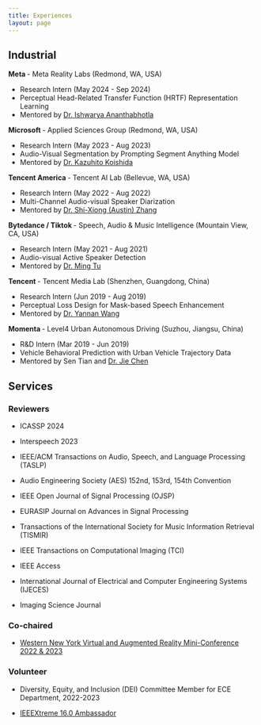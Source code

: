 ```yaml
---
title: Experiences
layout: page
---
```



## Industrial
<b> Meta </b> - Meta Reality Labs  (Redmond, WA, USA)
<ul>
    <li>
        Research Intern (May 2024 - Sep 2024)
    </li>
    <li>
        Perceptual Head-Related Transfer Function (HRTF) Representation Learning
    </li>
    <li>
        Mentored by <a href="https://www.ishwarya.me/">Dr. Ishwarya Ananthabhotla</a>
    </li>
</ul>

<b> Microsoft </b> - Applied Sciences Group (Redmond, WA, USA)
<ul>
    <li>
        Research Intern (May 2023 - Aug 2023)
    </li>
    <li>
        Audio-Visual Segmentation by Prompting Segment Anything Model
    </li>
    <li>
        Mentored by <a href="https://www.microsoft.com/applied-sciences/people/kazuhito-koishida">Dr. Kazuhito Koishida</a>
    </li>
</ul>

<b> Tencent America </b> - Tencent AI Lab (Bellevue, WA, USA)
<ul>
    <li>
        Research Intern (May 2022 - Aug 2022)
    </li>
    <li>
        Multi-Channel Audio-visual Speaker Diarization
    </li>
    <li>
        Mentored by <a href="https://scholar.google.com/citations?user=4nGncN4AAAAJ">Dr. Shi-Xiong (Austin) Zhang</a>
    </li>
</ul>


<b> Bytedance / Tiktok </b> - Speech, Audio & Music Intelligence (Mountain View, CA, USA)
<ul>
<li>
    Research Intern (May 2021 - Aug 2021)
</li>
<li>
    Audio-visual Active Speaker Detection
</li>
<li>
Mentored by <a href="https://scholar.google.com/citations?user=5BusdUwAAAAJ">Dr. Ming Tu</a>
</li>
</ul>


<b> Tencent </b> - Tencent Media Lab (Shenzhen, Guangdong, China)
<ul>
    <li>
        Research Intern (Jun 2019 - Aug 2019)
    </li>
    <li>
        Perceptual Loss Design for Mask-based Speech Enhancement
    </li>
    <li>
Mentored by <a href="https://scholar.google.com/citations?user=NGejHPcAAAAJ">Dr. Yannan Wang</a>
</li>
</ul>


<b> Momenta </b> - Level4 Urban Autonomous Driving (Suzhou, Jiangsu, China)
<ul>
    <li>
        R&D Intern (Mar 2019 - Jun 2019)
    </li>
    <li>
        Vehicle Behavioral Prediction with Urban Vehicle Trajectory Data
    </li>
    <li>
Mentored by Sen Tian and <a href="https://scholar.google.com/citations?user=xrnhH-cAAAAJ">Dr. Jie Chen</a>
</li>
</ul>


## Services

### Reviewers
* ICASSP 2024

* Interspeech 2023

* IEEE/ACM Transactions on Audio, Speech, and Language Processing (TASLP)

* Audio Engineering Society (AES) 152nd, 153rd, 154th Convention

* IEEE Open Journal of Signal Processing (OJSP)

* EURASIP Journal on Advances in Signal Processing

* Transactions of the International Society for Music Information Retrieval (TISMIR)

* IEEE Transactions on Computational Imaging (TCI)

* IEEE Access

* International Journal of Electrical and Computer Engineering Systems (IJECES)

* Imaging Science Journal

### Co-chaired

* [Western New York Virtual and Augmented Reality Mini-Conference 2022 & 2023](https://www.rochester.edu/augmented-virtual-reality/news-events/conference.html)

### Volunteer

* Diversity, Equity, and Inclusion (DEI) Committee Member for ECE Department, 2022-2023

* [IEEEXtreme 16.0 Ambassador](https://certificate.ieeextreme.org/generate-email-certificate/ogK2pPNFGPGpSX4)





